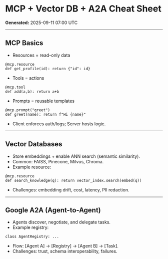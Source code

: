 # MCP + Vector DB + A2A Cheat Sheet

**Generated:** 2025-09-11 07:00 UTC

---

## MCP Basics
- Resources = read-only data
```
@mcp.resource
def get_profile(id): return {"id": id}
```
- Tools = actions
```
@mcp.tool
def add(a,b): return a+b
```
- Prompts = reusable templates
```
@mcp.prompt("greet")
def greet(name): return f"Hi {name}"
```
- Client enforces auth/logs; Server hosts logic.

---

## Vector Databases
- Store embeddings + enable ANN search (semantic similarity).
- Common: FAISS, Pinecone, Milvus, Chroma.
- Example resource:
```
@mcp.resource
def search_knowledge(q): return vector_index.search(embed(q))
```
- Challenges: embedding drift, cost, latency, PII redaction.

---

## Google A2A (Agent-to-Agent)
- Agents discover, negotiate, and delegate tasks.
- Example registry:
```
class AgentRegistry: ...
```
- Flow: [Agent A] → [Registry] → [Agent B] → [Task].
- Challenges: trust, schema interoperability, failures.
